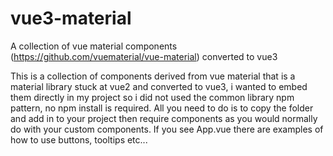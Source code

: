 # vue3-material
A collection of vue material components (https://github.com/vuematerial/vue-material) converted to vue3


This is a collection of components derived from vue material that is a material library stuck at vue2 and converted to vue3, i wanted to embed them directly in my project so i did not used the common library npm pattern, no npm install is required.
All you need to do is to copy the folder and add in to your project then require components as you would normally do with your custom components.
If you see App.vue there are examples of how to use buttons, tooltips etc...
